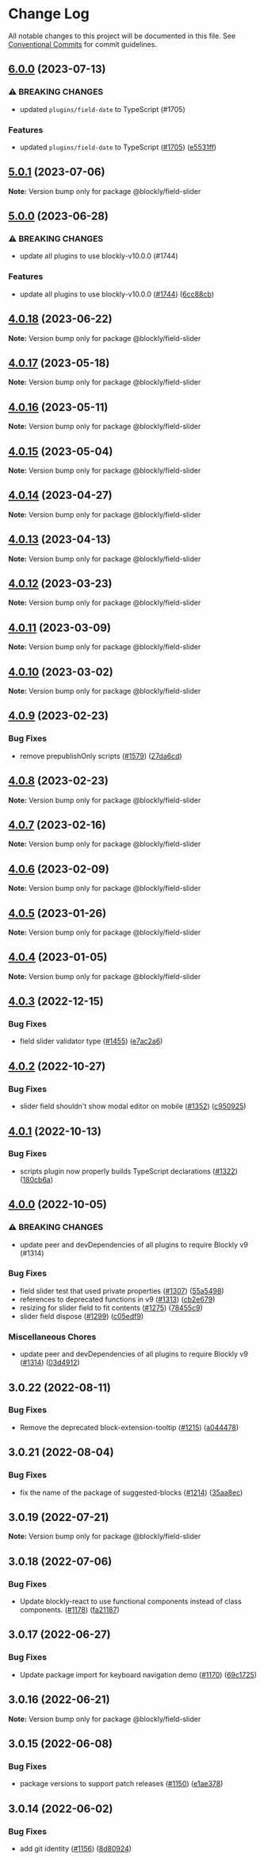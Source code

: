 # Change Log

All notable changes to this project will be documented in this file.
See [Conventional Commits](https://conventionalcommits.org) for commit guidelines.

## [6.0.0](https://github.com/google/blockly-samples/compare/@blockly/field-slider@5.0.1...@blockly/field-slider@6.0.0) (2023-07-13)


### ⚠ BREAKING CHANGES

* updated `plugins/field-date` to TypeScript (#1705)

### Features

* updated `plugins/field-date` to TypeScript ([#1705](https://github.com/google/blockly-samples/issues/1705)) ([e5531ff](https://github.com/google/blockly-samples/commit/e5531fffe188ee361a16fe48ed126b34e51a8d30))



## [5.0.1](https://github.com/google/blockly-samples/compare/@blockly/field-slider@5.0.0...@blockly/field-slider@5.0.1) (2023-07-06)

**Note:** Version bump only for package @blockly/field-slider





## [5.0.0](https://github.com/google/blockly-samples/compare/@blockly/field-slider@4.0.18...@blockly/field-slider@5.0.0) (2023-06-28)


### ⚠ BREAKING CHANGES

* update all plugins to use blockly-v10.0.0 (#1744)

### Features

* update all plugins to use blockly-v10.0.0 ([#1744](https://github.com/google/blockly-samples/issues/1744)) ([6cc88cb](https://github.com/google/blockly-samples/commit/6cc88cbef39d4ad664a668d3d46eb29ba7292f9c))



## [4.0.18](https://github.com/google/blockly-samples/compare/@blockly/field-slider@4.0.17...@blockly/field-slider@4.0.18) (2023-06-22)

**Note:** Version bump only for package @blockly/field-slider





## [4.0.17](https://github.com/google/blockly-samples/compare/@blockly/field-slider@4.0.16...@blockly/field-slider@4.0.17) (2023-05-18)

**Note:** Version bump only for package @blockly/field-slider





## [4.0.16](https://github.com/google/blockly-samples/compare/@blockly/field-slider@4.0.15...@blockly/field-slider@4.0.16) (2023-05-11)

**Note:** Version bump only for package @blockly/field-slider





## [4.0.15](https://github.com/google/blockly-samples/compare/@blockly/field-slider@4.0.14...@blockly/field-slider@4.0.15) (2023-05-04)

**Note:** Version bump only for package @blockly/field-slider





## [4.0.14](https://github.com/google/blockly-samples/compare/@blockly/field-slider@4.0.13...@blockly/field-slider@4.0.14) (2023-04-27)

**Note:** Version bump only for package @blockly/field-slider





## [4.0.13](https://github.com/google/blockly-samples/compare/@blockly/field-slider@4.0.12...@blockly/field-slider@4.0.13) (2023-04-13)

**Note:** Version bump only for package @blockly/field-slider





## [4.0.12](https://github.com/google/blockly-samples/compare/@blockly/field-slider@4.0.11...@blockly/field-slider@4.0.12) (2023-03-23)

**Note:** Version bump only for package @blockly/field-slider





## [4.0.11](https://github.com/google/blockly-samples/compare/@blockly/field-slider@4.0.10...@blockly/field-slider@4.0.11) (2023-03-09)

**Note:** Version bump only for package @blockly/field-slider





## [4.0.10](https://github.com/google/blockly-samples/compare/@blockly/field-slider@4.0.9...@blockly/field-slider@4.0.10) (2023-03-02)

**Note:** Version bump only for package @blockly/field-slider





## [4.0.9](https://github.com/google/blockly-samples/compare/@blockly/field-slider@4.0.8...@blockly/field-slider@4.0.9) (2023-02-23)


### Bug Fixes

* remove prepublishOnly scripts ([#1579](https://github.com/google/blockly-samples/issues/1579)) ([27da6cd](https://github.com/google/blockly-samples/commit/27da6cd04c38f6ba417f4e7446bb6218c475448d))



## [4.0.8](https://github.com/google/blockly-samples/compare/@blockly/field-slider@4.0.7...@blockly/field-slider@4.0.8) (2023-02-23)

**Note:** Version bump only for package @blockly/field-slider





## [4.0.7](https://github.com/google/blockly-samples/compare/@blockly/field-slider@4.0.6...@blockly/field-slider@4.0.7) (2023-02-16)

**Note:** Version bump only for package @blockly/field-slider





## [4.0.6](https://github.com/google/blockly-samples/compare/@blockly/field-slider@4.0.5...@blockly/field-slider@4.0.6) (2023-02-09)

**Note:** Version bump only for package @blockly/field-slider





## [4.0.5](https://github.com/google/blockly-samples/compare/@blockly/field-slider@4.0.4...@blockly/field-slider@4.0.5) (2023-01-26)

**Note:** Version bump only for package @blockly/field-slider





## [4.0.4](https://github.com/google/blockly-samples/compare/@blockly/field-slider@4.0.3...@blockly/field-slider@4.0.4) (2023-01-05)

**Note:** Version bump only for package @blockly/field-slider





## [4.0.3](https://github.com/google/blockly-samples/compare/@blockly/field-slider@4.0.2...@blockly/field-slider@4.0.3) (2022-12-15)


### Bug Fixes

* field slider validator type ([#1455](https://github.com/google/blockly-samples/issues/1455)) ([e7ac2a6](https://github.com/google/blockly-samples/commit/e7ac2a6c4d255e66a55b31bedd0ab30fc7d729bd))



## [4.0.2](https://github.com/google/blockly-samples/compare/@blockly/field-slider@4.0.1...@blockly/field-slider@4.0.2) (2022-10-27)


### Bug Fixes

* slider field shouldn't show modal editor on mobile ([#1352](https://github.com/google/blockly-samples/issues/1352)) ([c950925](https://github.com/google/blockly-samples/commit/c95092550dc47a82eb898f64b7a3987d712b6e64))



## [4.0.1](https://github.com/google/blockly-samples/compare/@blockly/field-slider@4.0.0...@blockly/field-slider@4.0.1) (2022-10-13)


### Bug Fixes

* scripts plugin now properly builds TypeScript declarations ([#1322](https://github.com/google/blockly-samples/issues/1322)) ([180cb6a](https://github.com/google/blockly-samples/commit/180cb6a431a2e9bdc1000b1521413d74625391db))



## [4.0.0](https://github.com/google/blockly-samples/compare/@blockly/field-slider@3.0.22...@blockly/field-slider@4.0.0) (2022-10-05)


### ⚠ BREAKING CHANGES

* update peer and devDependencies of all plugins to require Blockly v9 (#1314)

### Bug Fixes

* field slider test that used private properties ([#1307](https://github.com/google/blockly-samples/issues/1307)) ([55a5498](https://github.com/google/blockly-samples/commit/55a5498104589d8931effecddf6dfc7abebfb79a))
* references to deprecated functions in v9 ([#1313](https://github.com/google/blockly-samples/issues/1313)) ([cb2e679](https://github.com/google/blockly-samples/commit/cb2e67987e0b62a77c26adc660cc6ade1ba67954))
* resizing for slider field to fit contents ([#1275](https://github.com/google/blockly-samples/issues/1275)) ([78455c9](https://github.com/google/blockly-samples/commit/78455c90bbaf3d77f976e4958f12e60fe148772f))
* slider field dispose ([#1299](https://github.com/google/blockly-samples/issues/1299)) ([c05edf9](https://github.com/google/blockly-samples/commit/c05edf91fd8865f85f142927f77c29019bd6176f))


### Miscellaneous Chores

* update peer and devDependencies of all plugins to require Blockly v9 ([#1314](https://github.com/google/blockly-samples/issues/1314)) ([03d4912](https://github.com/google/blockly-samples/commit/03d4912c42c8de0f30493037ccc28dddaea0f266))



## 3.0.22 (2022-08-11)


### Bug Fixes

* Remove the deprecated block-extension-tooltip ([#1215](https://github.com/google/blockly-samples/issues/1215)) ([a044478](https://github.com/google/blockly-samples/commit/a044478c86a73e3065bc866e427f175cbec6fc13))





## 3.0.21 (2022-08-04)


### Bug Fixes

* fix the name of the package of suggested-blocks ([#1214](https://github.com/google/blockly-samples/issues/1214)) ([35aa8ec](https://github.com/google/blockly-samples/commit/35aa8ec73a60a4eb5b1e80cb2fc71dcd83d05e27))





## 3.0.19 (2022-07-21)

**Note:** Version bump only for package @blockly/field-slider





## 3.0.18 (2022-07-06)


### Bug Fixes

* Update blockly-react to use functional components instead of class components. ([#1178](https://github.com/google/blockly-samples/issues/1178)) ([fa21187](https://github.com/google/blockly-samples/commit/fa21187cdbe4ec3a5c69f185540dd68a98eb69d7))





## 3.0.17 (2022-06-27)


### Bug Fixes

* Update package import for keyboard navigation demo ([#1170](https://github.com/google/blockly-samples/issues/1170)) ([69c1725](https://github.com/google/blockly-samples/commit/69c1725b775279fcc397dc178935208d5f42b08c))





## 3.0.16 (2022-06-21)

**Note:** Version bump only for package @blockly/field-slider





## 3.0.15 (2022-06-08)


### Bug Fixes

* package versions to support patch releases ([#1150](https://github.com/google/blockly-samples/issues/1150)) ([e1ae378](https://github.com/google/blockly-samples/commit/e1ae378d779531621c3d948566257d069002963f))





## 3.0.14 (2022-06-02)


### Bug Fixes

* add git identity ([#1156](https://github.com/google/blockly-samples/issues/1156)) ([8d80924](https://github.com/google/blockly-samples/commit/8d809243b277375beb2ce75d4e157b5e17f78193))

